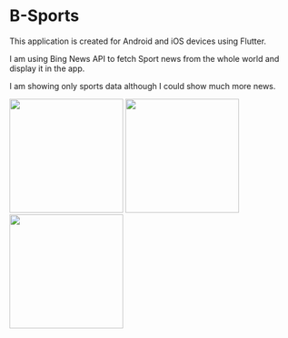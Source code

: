 # B-Sports

This application is created for Android and iOS devices using Flutter.

I am using Bing News API to fetch Sport news from the whole world and display it in the app.

I am showing only sports data although I could show much more news.

<img src="https://user-images.githubusercontent.com/26110447/108612088-5a064f00-73e5-11eb-88b3-62307f5a1912.png" width="200">
<img src="https://user-images.githubusercontent.com/26110447/108612089-5b377c00-73e5-11eb-87a0-8f11f1b45b7f.png" width="200">
<img src="https://user-images.githubusercontent.com/26110447/108612090-5c68a900-73e5-11eb-934b-2dc5817f1036.png" width="200">
